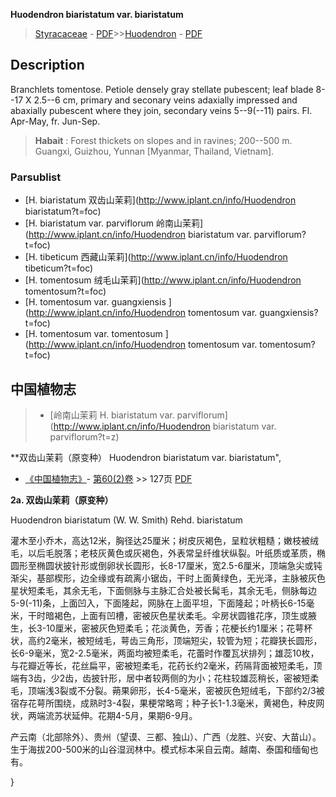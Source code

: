  **Huodendron biaristatum var. biaristatum**

> [Styracaceae](http://www.iplant.cn/info/Styracaceae?t=foc) - [PDF](http://www.iplant.cn/foc/pdf/Styracaceae.pdf)>>[Huodendron](http://www.iplant.cn/info/Huodendron?t=foc) - [PDF](http://www.iplant.cn/foc/pdf/Huodendron.pdf)

## Description

Branchlets tomentose. Petiole densely gray stellate pubescent; leaf blade 8--17 X 2.5--6 cm, primary and seconary veins adaxially impressed and abaxially pubescent where they join, secondary veins 5--9(--11) pairs. Fl. Apr-May, fr. Jun-Sep.

> **Habait** : 
> Forest thickets on slopes and in ravines; 200--500 m. Guangxi, Guizhou, Yunnan [Myanmar, Thailand, Vietnam].


### Parsublist

* [H.  biaristatum  双齿山茉莉](http://www.iplant.cn/info/Huodendron biaristatum?t=foc)
* [H.  biaristatum var. parviflorum  岭南山茉莉](http://www.iplant.cn/info/Huodendron biaristatum var. parviflorum?t=foc)
* [H.  tibeticum  西藏山茉莉](http://www.iplant.cn/info/Huodendron tibeticum?t=foc)
* [H.  tomentosum  绒毛山茉莉](http://www.iplant.cn/info/Huodendron tomentosum?t=foc)
* [H.  tomentosum var. guangxiensis  ](http://www.iplant.cn/info/Huodendron tomentosum var. guangxiensis?t=foc)
* [H.  tomentosum var. tomentosum  ](http://www.iplant.cn/info/Huodendron tomentosum var. tomentosum?t=foc)

## 中国植物志

> * [岭南山茉莉  H.  biaristatum var. parviflorum](http://www.iplant.cn/info/Huodendron biaristatum var. parviflorum?t=z)

**双齿山茉莉（原变种） Huodendron biaristatum var. biaristatum",

* [《中国植物志》](http://www.iplant.cn/frps)- [第60(2)卷](http://www.iplant.cn/frps/vol/60(2)) >> 127页 [PDF](http://www.iplant.cn/frps/pdf/60(2)/127.PDF)

**2a. 双齿山茉莉（原变种）**

Huodendron biaristatum (W. W. Smith) Rehd. biaristatum

灌木至小乔木，高达12米，胸径达25厘米；树皮灰褐色，呈粒状粗糙；嫩枝被绒毛，以后毛脱落；老枝灰黄色或灰褐色，外表常呈纤维状纵裂。叶纸质或革质，椭圆形至椭圆状披针形或倒卵状长圆形，长8-17厘米，宽2.5-6厘米，顶端急尖或钝渐尖，基部楔形，边全缘或有疏离小锯齿，干时上面黄绿色，无光泽，主脉被灰色星状短柔毛，其余无毛，下面侧脉与主脉汇合处被长髯毛，其余无毛，侧脉每边5-9(-11)条，上面凹入，下面隆起，网脉在上面平坦，下面隆起；叶柄长6-15毫米，干时暗褐色，上面有凹槽，密被灰色星状柔毛。伞房状圆锥花序，顶生或腋生，长3-10厘米，密被灰色短柔毛；花淡黄色，芳香；花梗长约1厘米；花萼杯状，高约2毫米，被短绒毛，萼齿三角形，顶端短尖，较管为短；花瓣狭长圆形，长6-9毫米，宽2-2.5毫米，两面均被短柔毛，花蕾时作覆瓦状排列；雄蕊10枚，与花瓣近等长，花丝扁平，密被短柔毛，花药长约2毫米，药隔背面被短柔毛，顶端有3齿，少2齿，齿披针形，居中者较两侧的为小；花柱较雄蕊稍长，密被短柔毛，顶端浅3裂或不分裂。蒴果卵形，长4-5毫米，密被灰色短绒毛，下部约2/3被宿存花萼所围绕，成熟时3-4裂，果梗常略弯；种子长1-1.3毫米，黄褐色，种皮网状，两端流苏状延伸。花期4-5月，果期6-9月。

产云南（北部除外）、贵州（望谟、三都、独山）、广西（龙胜、兴安、大苗山）。生于海拔200-500米的山谷湿润林中。模式标本采自云南。越南、泰国和缅甸也有。


}